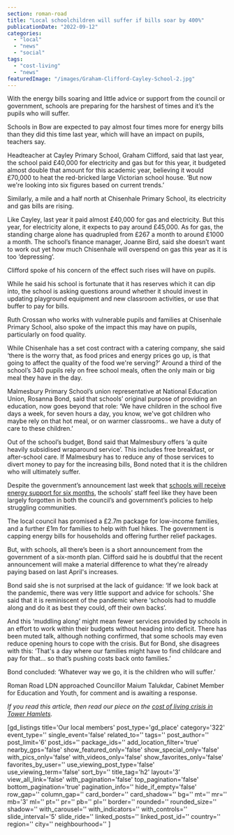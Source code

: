 ```yaml
---
section: roman-road
title: "Local schoolchildren will suffer if bills soar by 400%"
publicationDate: "2022-09-12"
categories: 
  - "local"
  - "news"
  - "social"
tags: 
  - "cost-living"
  - "news"
featuredImage: "/images/Graham-Clifford-Cayley-School-2.jpg"
---
```


With the energy bills soaring and little advice or support from the council or government, schools are preparing for the harshest of times and it’s the pupils who will suffer.

Schools in Bow are expected to pay almost four times more for energy bills than they did this time last year, which will have an impact on pupils, teachers say.

Headteacher at Cayley Primary School, Graham Clifford, said that last year, the school paid £40,000 for electricity and gas but for this year, it budgeted almost double that amount for this academic year, believing it would £70,000 to heat the red-bricked large Victorian school house. ‘But now we're looking into six figures based on current trends.’

Similarly, a mile and a half north at Chisenhale Primary School, its electricity and gas bills are rising. 

Like Cayley, last year it paid almost £40,000 for gas and electricity. But this year, for electricity alone, it expects to pay around £45,000. As for gas, the standing charge alone has quadrupled from £267 a month to around £1000 a month. The school’s finance manager, Joanne Bird, said she doesn’t want to work out yet how much Chisenhale will overspend on gas this year as it is too ‘depressing’.

Clifford spoke of his concern of the effect such rises will have on pupils.

While he said his school is fortunate that it has reserves which it can dip into, the school is asking questions around whether it should invest in updating playground equipment and new classroom activities, or use that buffer to pay for bills. 

Ruth Crossan who works with vulnerable pupils and families at Chisenhale Primary School, also spoke of the impact this may have on pupils, particularly on food quality. 

While Chisenhale has a set cost contract with a catering company, she said ‘there is the worry that, as food prices and energy prices go up, is that going to affect the quality of the food we're serving?’ Around a third of the school’s 340 pupils rely on free school meals, often the only main or big meal they have in the day.

Malmesbury Primary School’s union representative at National Education Union, Rosanna Bond, said that schools’ original purpose of providing an education, now goes beyond that role: ‘We have children in the school five days a week, for seven hours a day, you know, we've got children who maybe rely on that hot meal, or on warmer classrooms.. we have a duty of care to these children.’

Out of the school’s budget, Bond said that Malmesbury offers ‘a quite heavily subsidised wraparound service’. This includes free breakfast, or after-school care. If Malmesbury has to reduce any of those services to divert money to pay for the increasing bills, Bond noted that it is the children who will ultimately suffer.

Despite the government’s announcement last week that [schools will receive energy support for six months](https://www.gov.uk/government/publications/energy-bills-support/energy-bills-support-factsheet-8-september-2022), the schools’ staff feel like they have been largely forgotten in both the council’s and government’s policies to help struggling communities.

The local council has promised a £2.7m package for low-income families, and a further £1m for families to help with fuel hikes. The government is capping energy bills for households and offering further relief packages. 

But, with schools, all there’s been is a short announcement from the government of a six-month plan. Clifford said he is doubtful that the recent announcement will make a material difference to what they're already paying based on last April's increases.

Bond said she is not surprised at the lack of guidance: ‘If we look back at the pandemic, there was very little support and advice for schools.’ She said that it is reminiscent of the pandemic where ‘schools had to muddle along and do it as best they could, off their own backs’.

And this ‘muddling along’ might mean fewer services provided by schools in an effort to work within their budgets without heading into deficit. There has been muted talk, although nothing confirmed, that some schools may even reduce opening hours to cope with the crisis. But for Bond, she disagrees with this: ‘That's a day where our families might have to find childcare and pay for that… so that’s pushing costs back onto families.’ 

Bond concluded: ‘Whatever way we go, it is the children who will suffer.’

Roman Road LDN approached Councillor Maium Talukdar, Cabinet Member for Education and Youth, for comment and is awaiting a response.

_If you read this article, then read our piece on the [cost of living crisis in Tower Hamlets](https://romanroadlondon.com/cost-living-crisis-tower-hamlets/)._

\[gd\_listings title='Our local members' post\_type='gd\_place' category='322' event\_type='' single\_event='false' related\_to='' tags='' post\_author='' post\_limit='6' post\_ids='' package\_ids='' add\_location\_filter='true' nearby\_gps='false' show\_featured\_only='false' show\_special\_only='false' with\_pics\_only='false' with\_videos\_only='false' show\_favorites\_only='false' favorites\_by\_user='' use\_viewing\_post\_type='false' use\_viewing\_term='false' sort\_by='' title\_tag='h2' layout='3' view\_all\_link='false' with\_pagination='false' top\_pagination='false' bottom\_pagination='true' pagination\_info='' hide\_if\_empty='false' row\_gap='' column\_gap='' card\_border='' card\_shadow='' bg='' mt='' mr='' mb='3' ml='' pt='' pr='' pb='' pl='' border='' rounded='' rounded\_size='' shadow='' with\_carousel='' with\_indicators='' with\_controls='' slide\_interval='5' slide\_ride='' linked\_posts='' linked\_post\_id='' country='' region='' city='' neighbourhood='' \]
